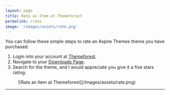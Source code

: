 ```yaml
---
layout: page
title: Rate an Item at Themeforest
permalink: /rate
image: '/images/assets/rate.png'
---
```


You can follow these simple steps to rate an Aspire Themes theme you have purchased.

1. Login into your account at [Themeforest](https://themeforest.net/).
3. Navigate to your [Downloads Page](https://themeforest.net/downloads).
4. Search for the theme, and I would appreciate you give it a five stars rating.

<figure markdown='1'>
![Rate an Item at Themeforest](/images/assets/rate.png)
</figure>

---
